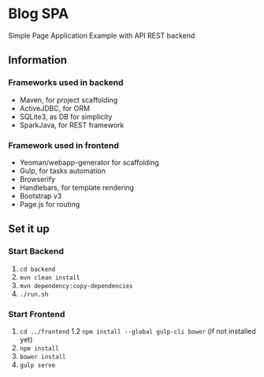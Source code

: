 # Blog SPA
Simple Page Application Example with API REST backend

## Information
### Frameworks used in backend
 - Maven, for project scaffolding
 - ActiveJDBC, for ORM
 - SQLite3, as DB for simplicity
 - SparkJava, for REST framework
### Framework used in frontend
 - Yeoman/webapp-generator for scaffolding
 - Gulp, for tasks automation
 - Browserify
 - Handlebars, for template rendering
 - Bootstrap v3
 - Page.js for routing
 
## Set it up
### Start Backend
1. `cd backend`
2. `mvn clean install`
3. `mvn dependency:copy-dependencies`
4. `./run.sh`

### Start Frontend
1. `cd ../frontend`
1.2 `npm install --global gulp-cli bower` (if not installed yet)
2. `npm install`
3. `bower install`
4. `gulp serve`
